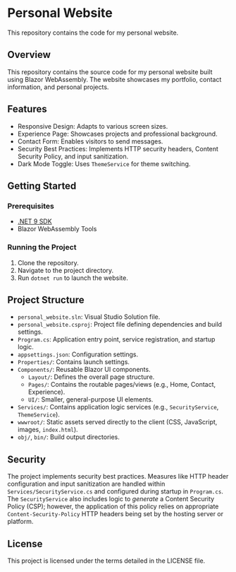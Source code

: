 # Personal Website

This repository contains the code for my personal website.

## Overview
This repository contains the source code for my personal website built using Blazor WebAssembly. The website showcases my portfolio, contact information, and personal projects.

## Features
- Responsive Design: Adapts to various screen sizes.
- Experience Page: Showcases projects and professional background.
- Contact Form: Enables visitors to send messages.
- Security Best Practices: Implements HTTP security headers, Content Security Policy, and input sanitization.
- Dark Mode Toggle: Uses `ThemeService` for theme switching.

## Getting Started

### Prerequisites
- [.NET 9 SDK](https://dotnet.microsoft.com/download/dotnet/9.0)
- Blazor WebAssembly Tools

### Running the Project
1. Clone the repository.
2. Navigate to the project directory.
3. Run `dotnet run` to launch the website.

## Project Structure
- `personal_website.sln`: Visual Studio Solution file.
- `personal_website.csproj`: Project file defining dependencies and build settings.
- `Program.cs`: Application entry point, service registration, and startup logic.
- `appsettings.json`: Configuration settings.
- `Properties/`: Contains launch settings.
- `Components/`: Reusable Blazor UI components.
  - `Layout/`: Defines the overall page structure.
  - `Pages/`: Contains the routable pages/views (e.g., Home, Contact, Experience).
  - `UI/`: Smaller, general-purpose UI elements.
- `Services/`: Contains application logic services (e.g., `SecurityService`, `ThemeService`).
- `wwwroot/`: Static assets served directly to the client (CSS, JavaScript, images, `index.html`).
- `obj/`, `bin/`: Build output directories.

## Security
The project implements security best practices. Measures like HTTP header configuration and input sanitization are handled within `Services/SecurityService.cs` and configured during startup in `Program.cs`. The `SecurityService` also includes logic to *generate* a Content Security Policy (CSP); however, the application of this policy relies on appropriate `Content-Security-Policy` HTTP headers being set by the hosting server or platform.

## License
This project is licensed under the terms detailed in the LICENSE file.
